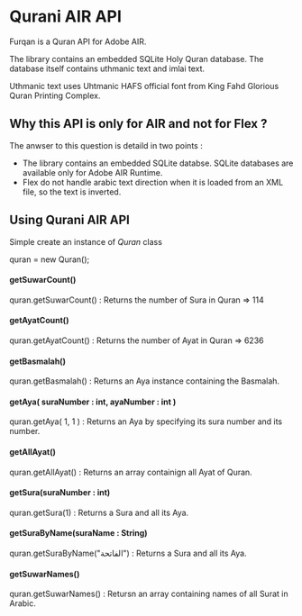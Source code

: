 # Qurani AIR API

Furqan is a Quran API for Adobe AIR.

The library contains an embedded SQLite Holy Quran database. The database itself contains uthmanic text and imlai
text.

Uthmanic text uses Uhtmanic HAFS official font from King Fahd Glorious Quran Printing Complex.

## Why this API is only for AIR and not for Flex ?

The anwser to this question is detaild in two points :

* The library contains an embedded SQLite databse. SQLite databases are available only for Adobe AIR Runtime.
* Flex do not handle arabic text direction when it is loaded from an XML file, so the text is inverted.

## Using Qurani AIR API

Simple create an instance of *Quran* class

quran = new Quran();

#### getSuwarCount()

quran.getSuwarCount() : Returns the number of Sura in Quran => 114

#### getAyatCount()

quran.getAyatCount() : Returns the number of Ayat in Quran => 6236

#### getBasmalah()

quran.getBasmalah() : Returns an Aya instance containing the Basmalah.

#### getAya( suraNumber : int, ayaNumber : int ) 

quran.getAya( 1, 1 ) : Returns an Aya by specifying its sura number and its number.

#### getAllAyat()

quran.getAllAyat() : Returns an array containign all Ayat of Quran.

#### getSura(suraNumber : int)

quran.getSura(1) : Returns a Sura and all its Aya.

#### getSuraByName(suraName : String)

quran.getSuraByName("الفاتحة") : Returns a Sura and all its Aya.

#### getSuwarNames()

quran.getSuwarNames() : Retursn an array containing names of all Surat in Arabic.
